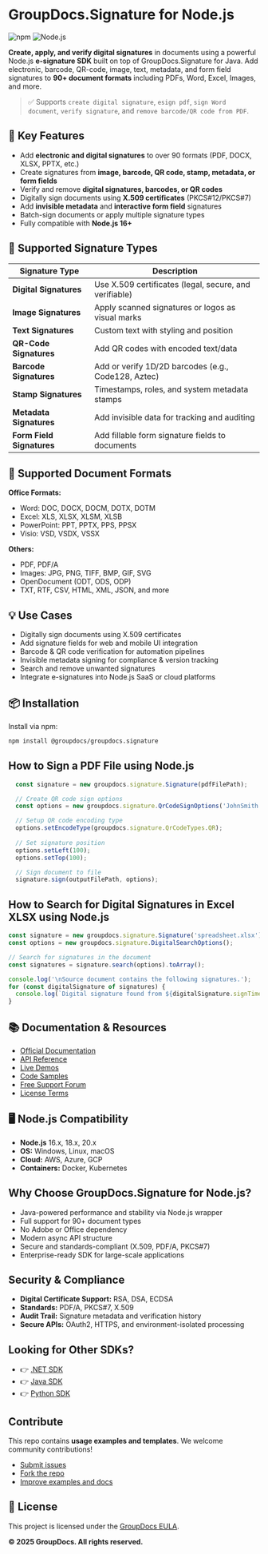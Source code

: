 # GroupDocs.Signature for Node.js

![npm](https://img.shields.io/npm/v/groupdocs-signature-cloud)
![Node.js](https://img.shields.io/badge/Node.js-16%2B-informational)

**Create, apply, and verify digital signatures** in documents using a powerful Node.js **e-signature SDK** built on top of GroupDocs.Signature for Java. Add electronic, barcode, QR-code, image, text, metadata, and form field signatures to **90+ document formats** including PDFs, Word, Excel, Images, and more.

> ✅ Supports `create digital signature`, `esign pdf`, `sign Word document`, `verify signature`, and `remove barcode/QR code from PDF`.


## 🚀 Key Features

- Add **electronic and digital signatures** to over 90 formats (PDF, DOCX, XLSX, PPTX, etc.)
- Create signatures from **image, barcode, QR code, stamp, metadata, or form fields**
- Verify and remove **digital signatures, barcodes, or QR codes**
- Digitally sign documents using **X.509 certificates** (PKCS#12/PKCS#7)
- Add **invisible metadata** and **interactive form field** signatures
- Batch-sign documents or apply multiple signature types
- Fully compatible with **Node.js 16+**


## 🔧 Supported Signature Types

| Signature Type         | Description                                                  |
|------------------------|--------------------------------------------------------------|
| **Digital Signatures** | Use X.509 certificates (legal, secure, and verifiable)       |
| **Image Signatures**   | Apply scanned signatures or logos as visual marks            |
| **Text Signatures**    | Custom text with styling and position                        |
| **QR-Code Signatures** | Add QR codes with encoded text/data                          |
| **Barcode Signatures** | Add or verify 1D/2D barcodes (e.g., Code128, Aztec)          |
| **Stamp Signatures**   | Timestamps, roles, and system metadata stamps                |
| **Metadata Signatures**| Add invisible data for tracking and auditing                 |
| **Form Field Signatures** | Add fillable form signature fields to documents           |


## 📁 Supported Document Formats

**Office Formats:**
- Word: DOC, DOCX, DOCM, DOTX, DOTM
- Excel: XLS, XLSX, XLSM, XLSB
- PowerPoint: PPT, PPTX, PPS, PPSX
- Visio: VSD, VSDX, VSSX

**Others:**
- PDF, PDF/A
- Images: JPG, PNG, TIFF, BMP, GIF, SVG
- OpenDocument (ODT, ODS, ODP)
- TXT, RTF, CSV, HTML, XML, JSON, and more


## 💡 Use Cases

- Digitally sign documents using X.509 certificates
- Add signature fields for web and mobile UI integration
- Barcode & QR code verification for automation pipelines
- Invisible metadata signing for compliance & version tracking
- Search and remove unwanted signatures
- Integrate e-signatures into Node.js SaaS or cloud platforms


## 📦 Installation

Install via npm:

```bash
npm install @groupdocs/groupdocs.signature
```


## How to Sign a PDF File using Node.js

```js
  const signature = new groupdocs.signature.Signature(pdfFilePath);

  // Create QR code sign options
  const options = new groupdocs.signature.QrCodeSignOptions('JohnSmith');

  // Setup QR code encoding type
  options.setEncodeType(groupdocs.signature.QrCodeTypes.QR);
  
  // Set signature position
  options.setLeft(100);
  options.setTop(100);

  // Sign document to file
  signature.sign(outputFilePath, options);
```

## How to Search for Digital Signatures in Excel XLSX using Node.js

```js
const signature = new groupdocs.signature.Signature('spreadsheet.xlsx');
const options = new groupdocs.signature.DigitalSearchOptions();

// Search for signatures in the document
const signatures = signature.search(options).toArray();

console.log('\nSource document contains the following signatures.');
for (const digitalSignature of signatures) {
  console.log(`Digital signature found from ${digitalSignature.signTime} with validation flag ${digitalSignature.isValid}. Certificate SN ${digitalSignature.certificate.type}`);
}
```

## 📚 Documentation & Resources

- [Official Documentation](https://docs.groupdocs.com/signature/nodejs-java/)
- [API Reference](https://reference.groupdocs.com/signature/nodejs/)
- [Live Demos](https://products.groupdocs.app/signature/total)
- [Code Samples](https://github.com/groupdocs-signature/GroupDocs.Signature-for-Node.js-via-Java)
- [Free Support Forum](https://forum.groupdocs.com/c/signature)
- [License Terms](https://purchase.groupdocs.com/policies/license)


## 🖥️ Node.js Compatibility

- **Node.js** 16.x, 18.x, 20.x
- **OS:** Windows, Linux, macOS
- **Cloud:** AWS, Azure, GCP
- **Containers:** Docker, Kubernetes


## Why Choose GroupDocs.Signature for Node.js?

- Java-powered performance and stability via Node.js wrapper
- Full support for 90+ document types
- No Adobe or Office dependency
- Modern async API structure
- Secure and standards-compliant (X.509, PDF/A, PKCS#7)
- Enterprise-ready SDK for large-scale applications


## Security & Compliance

- **Digital Certificate Support:** RSA, DSA, ECDSA
- **Standards:** PDF/A, PKCS#7, X.509
- **Audit Trail:** Signature metadata and verification history
- **Secure APIs:** OAuth2, HTTPS, and environment-isolated processing


## Looking for Other SDKs?

- 👉 [.NET SDK](https://github.com/groupdocs-signature/GroupDocs.Signature-for-.NET)
- 👉 [Java SDK](https://github.com/groupdocs-signature/GroupDocs.Signature-for-Java)
- 👉 [Python SDK](https://github.com/groupdocs-signature/GroupDocs.Signature-for-Python-via-.NET)


## Contribute

This repo contains **usage examples and templates**. We welcome community contributions!

- [Submit issues](https://github.com/groupdocs-signature/GroupDocs.Signature-for-Node.js-via-Java/issues)
- [Fork the repo](https://github.com/groupdocs-signature/GroupDocs.Signature-for-Node.js-via-Java)
- [Improve examples and docs](https://github.com/groupdocs-signature/GroupDocs.Signature-for-Node.js-via-Java/pulls)


## 📜 License

This project is licensed under the [GroupDocs EULA](https://purchase.groupdocs.com/policies/license).

<!--
SEO Keywords:
nodejs digital signature, electronic signature node, sign pdf node.js, document signing nodejs, groupdocs signature node, nodejs signature sdk, barcode signature node, qr code signing nodejs, digital certificate pdf signing, sign excel nodejs, verify signature node, signature api for nodejs, add signature image to pdf node, node document automation, electronic signature javascript, node.js esign sdk
-->

**© 2025 GroupDocs. All rights reserved.**